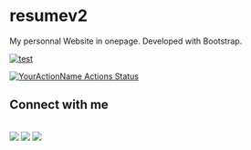 # resumev2
 My personnal Website in onepage. Developed with Bootstrap.

 [![test](https://github.com/fklein82/resumev2/workflows/test/badge.svg)](https://github.com/fklein82/resumev2/actions?query=workflow%3Atest)

 [![YourActionName Actions Status](https://github.com/fklein82/resumev2/workflows/Build-Push-DockerHUB/badge.svg)](https://github.com/fklein82/resumev2/actions)

## Connect with me
<br>
<a href="https://twitter.com/fklein82"><img src="https://img.shields.io/badge/Twitter-1DA1F2?style=for-the-badge&logo=twitter&logoColor=white"></a>
<a href="https://www.linkedin.com/in/fklein82/"><img src="https://img.shields.io/badge/LinkedIn-0077B5?style=for-the-badge&logo=linkedin&logoColor=white"></a>
<a href="mailto:frederic.klein@gmail.com"><img src="https://img.shields.io/badge/Gmail-D14836?style=for-the-badge&logo=gmail&logoColor=white"></a>


